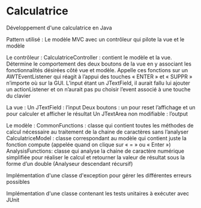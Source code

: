 # Calculatrice
Développement d'une calculatrice en Java

Pattern utilisé : Le modèle MVC avec un contrôleur qui pilote la vue et le modèle

Le contrôleur : CalculatriceController : contient le modèle et la vue. Détermine le comportement des deux boutons de la vue en y associant les fonctionnalités désirées côté vue et modèle. Appelle ces fonctions sur un AWTEventListener qui réagit à l’appui des touches « ENTER » et « SUPPR » n’importe où sur la GUI. L’input étant un JTextField, il aurait fallu lui ajouter un actionListener et on n’aurait pas pu choisir l’event associé à une touche du clavier

La vue : Un JTextField : l’input Deux boutons : un pour reset l’affichage et un pour calculer et afficher le résultat Un JTextArea non modifiable : l’output

Le modèle : CommonFunctions : classe qui contient toutes les méthodes de calcul nécessaire au traitement de la chaine de caractères sans l’analyser CalculatriceModel : classe correspondant au modèle qui contient juste la fonction compute (appelée quand on clique sur « = » ou « Enter ») AnalysisFunctions: classe qui analyse la chaine de caractère numérique simplifiée pour réaliser le calcul et retourner la valeur de résultat sous la forme d’un double (Analyseur descendant récursif)

Implémentation d'une classe d'exception pour gérer les différentes erreurs possibles

Implémentation d'une classe contenant les tests unitaires à exécuter avec JUnit

